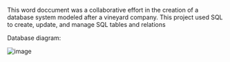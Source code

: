 This word doccument was a collaborative effort in the creation of a database system modeled after a vineyard company. This project used SQL to create, update, and manage SQL tables and relations

Database diagram:

![image](https://github.com/cjbeall18/DatabaseProject/assets/114622491/c347ff49-529d-49ba-8f63-b8381184b91f)
